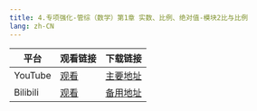 ```yaml
---
title: 4.专项强化-管综（数学）第1章 实数、比例、绝对值-模块2比与比例
lang: zh-CN
---
```


| 平台       | 观看链接   | 下载链接                                          |
|----------|--------|-----------------------------------------------|
| YouTube  | [观看]() | [主要地址](https://www.123684.com/s/hINbTd-S0pg3) |
| Bilibili | [观看]() | [备用地址](https://www.123865.com/s/hINbTd-S0pg3) |

